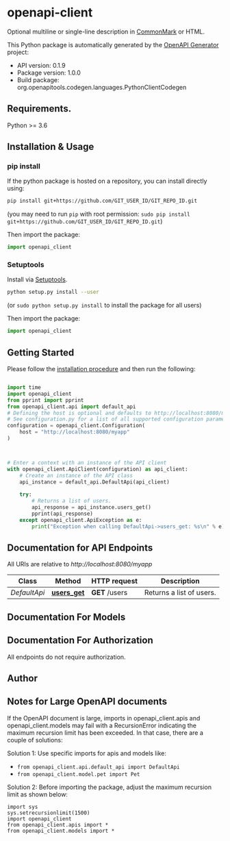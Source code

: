 # openapi-client
Optional multiline or single-line description in [CommonMark](http://commonmark.org/help/) or HTML.

This Python package is automatically generated by the [OpenAPI Generator](https://openapi-generator.tech) project:

- API version: 0.1.9
- Package version: 1.0.0
- Build package: org.openapitools.codegen.languages.PythonClientCodegen

## Requirements.

Python >= 3.6

## Installation & Usage
### pip install

If the python package is hosted on a repository, you can install directly using:

```sh
pip install git+https://github.com/GIT_USER_ID/GIT_REPO_ID.git
```
(you may need to run `pip` with root permission: `sudo pip install git+https://github.com/GIT_USER_ID/GIT_REPO_ID.git`)

Then import the package:
```python
import openapi_client
```

### Setuptools

Install via [Setuptools](http://pypi.python.org/pypi/setuptools).

```sh
python setup.py install --user
```
(or `sudo python setup.py install` to install the package for all users)

Then import the package:
```python
import openapi_client
```

## Getting Started

Please follow the [installation procedure](#installation--usage) and then run the following:

```python

import time
import openapi_client
from pprint import pprint
from openapi_client.api import default_api
# Defining the host is optional and defaults to http://localhost:8080/myapp
# See configuration.py for a list of all supported configuration parameters.
configuration = openapi_client.Configuration(
    host = "http://localhost:8080/myapp"
)



# Enter a context with an instance of the API client
with openapi_client.ApiClient(configuration) as api_client:
    # Create an instance of the API class
    api_instance = default_api.DefaultApi(api_client)
    
    try:
        # Returns a list of users.
        api_response = api_instance.users_get()
        pprint(api_response)
    except openapi_client.ApiException as e:
        print("Exception when calling DefaultApi->users_get: %s\n" % e)
```

## Documentation for API Endpoints

All URIs are relative to *http://localhost:8080/myapp*

Class | Method | HTTP request | Description
------------ | ------------- | ------------- | -------------
*DefaultApi* | [**users_get**](docs/DefaultApi.md#users_get) | **GET** /users | Returns a list of users.


## Documentation For Models



## Documentation For Authorization

 All endpoints do not require authorization.

## Author




## Notes for Large OpenAPI documents
If the OpenAPI document is large, imports in openapi_client.apis and openapi_client.models may fail with a
RecursionError indicating the maximum recursion limit has been exceeded. In that case, there are a couple of solutions:

Solution 1:
Use specific imports for apis and models like:
- `from openapi_client.api.default_api import DefaultApi`
- `from openapi_client.model.pet import Pet`

Solution 2:
Before importing the package, adjust the maximum recursion limit as shown below:
```
import sys
sys.setrecursionlimit(1500)
import openapi_client
from openapi_client.apis import *
from openapi_client.models import *
```

